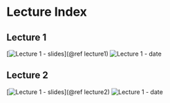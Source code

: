 # Lecture Index

## Lecture 1

[![Lecture 1 - slides](https://img.shields.io/badge/Lecture01-Slides-purple?style=for-the-badge)](@ref lecture1)
![Lecture 1 - date](https://img.shields.io/badge/Date-6%2F9%2F2020-orange?style=for-the-badge)

## Lecture 2

[![Lecture 1 - slides](https://img.shields.io/badge/Lecture02-Slides-purple?style=for-the-badge)](@ref lecture2)
![Lecture 1 - date](https://img.shields.io/badge/Date-6%2F11%2F2020-orange?style=for-the-badge)

